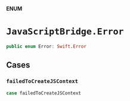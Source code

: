 **ENUM**

# `JavaScriptBridge.Error`

```swift
public enum Error: Swift.Error
```

## Cases
### `failedToCreateJSContext`

```swift
case failedToCreateJSContext
```
